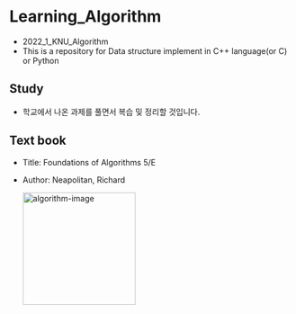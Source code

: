 # Learning_Algorithm
- 2022_1_KNU_Algorithm
- This is a repository for Data structure implement in C++ language(or C) or Python


## Study
- 학교에서 나온 과제를 풀면서 복습 및 정리할 것입니다.


## Text book
- Title: Foundations of Algorithms 5/E
- Author: Neapolitan, Richard

  <img width="200" alt="algorithm-image" src="http://image.kyobobook.co.kr/images/book/large/190/l9781284049190.jpg">
